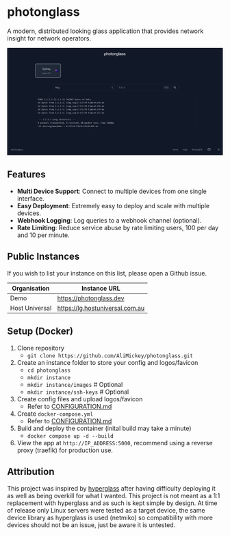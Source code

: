 # photonglass
A modern, distributed looking glass application that provides network insight for network operators.

[![](screenshot.png)](https://raw.githubusercontent.com/AliMickey/photonglass/7421c8a6dc1f31fef78ed5e1efb7402c89c9898c/screenshot.png)


## Features
- **Multi Device Support**: Connect to multiple devices from one single interface.
- **Easy Deployment**: Extremely easy to deploy and scale with multiple devices.
- **Webhook Logging**: Log queries to a webhook channel (optional).
- **Rate Limiting**: Reduce service abuse by rate limiting users, 100 per day and 10 per minute.


## Public Instances
If you wish to list your instance on this list, please open a Github issue.

| Organisation | Instance URL |
|------------------|-----------------|
| Demo | https://photonglass.dev |
| Host Universal | https://lg.hostuniversal.com.au |


## Setup (Docker)
1. Clone repository
    - `git clone https://github.com/AliMickey/photonglass.git`
2. Create an instance folder to store your config and logos/favicon
    - `cd photonglass`
    - `mkdir instance`
    - `mkdir instance/images` # Optional
    - `mkdir instance/ssh-keys` # Optional
3. Create config files and upload logos/favicon
    - Refer to [CONFIGURATION.md](CONFIGURATION.md)
4. Create `docker-compose.yml`
    - Refer to [CONFIGURATION.md](CONFIGURATION.md)
4. Build and deploy the container (inital build may take a minute)
    - `docker compose up -d --build`
5. View the app at `http://IP_ADDRESS:5000`, recommend using a reverse proxy (traefik) for production use. 


## Attribution
This project was inspired by [hyperglass](https://hyperglass.dev/) after having difficulty deploying it as well as being overkill for what I wanted. This project is not meant as a 1:1 replacement with hyperglass and as such is kept simple by design. At time of release only Linux servers were tested as a target device, the same device library as hyperglass is used (netmiko) so compatibility with more devices should not be an issue, just be aware it is untested.
